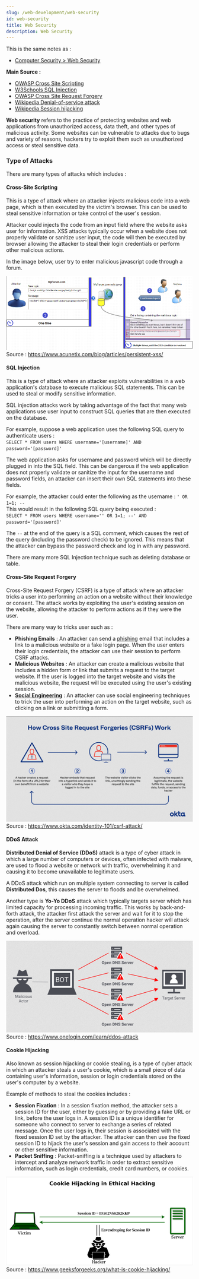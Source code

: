```yaml
---
slug: /web-development/web-security
id: web-security
title: Web Security
description: Web Security
---
```


This is the same notes as :

- [Computer Security > Web Security](/computer-security/web-security)

**Main Source :**

- [OWASP Cross Site Scripting](https://owasp.org/www-community/attacks/xss/)
- [W3Schools SQL Injection](https://www.w3schools.com/sql/sql_injection.asp)
- [OWASP Cross Site Request Forgery](https://owasp.org/www-community/attacks/csrf)
- [Wikipedia Denial-of-service attack](https://en.wikipedia.org/wiki/Denial-of-service_attack)
- [Wikipedia Session hijacking](https://en.wikipedia.org/wiki/Session_hijacking)

**Web security** refers to the practice of protecting websites and web applications from unauthorized access, data theft, and other types of malicious activity. Some websites can be vulnerable to attacks due to bugs and variety of reasons, hackers try to exploit them such as unauthorized access or steal sensitive data.

### Type of Attacks

There are many types of attacks which includes :

#### Cross-Site Scripting

This is a type of attack where an attacker injects malicious code into a web page, which is then executed by the victim's browser. This can be used to steal sensitive information or take control of the user's session.

Attacker could injects the code from an input field where the website asks user for information. XSS attacks typically occur when a website does not properly validate or sanitize user input, the code will then be executed by browser allowing the attacker to steal their login credentials or perform other malicious actions.

In the image below, user try to enter malicious javascript code through a forum.

![User exploiting a text field to insert javascript code](./xss.png)  
Source : https://www.acunetix.com/blog/articles/persistent-xss/

#### SQL Injection

This is a type of attack where an attacker exploits vulnerabilities in a web application's database to execute malicious SQL statements. This can be used to steal or modify sensitive information.

SQL injection attacks work by taking advantage of the fact that many web applications use user input to construct SQL queries that are then executed on the database.

For example, suppose a web application uses the following SQL query to authenticate users :  
`SELECT * FROM users WHERE username='[username]' AND password='[password]'`

The web application asks for username and password which will be directly plugged in into the SQL field. This can be dangerous if the web application does not properly validate or sanitize the input for the username and password fields, an attacker can insert their own SQL statements into these fields.

For example, the attacker could enter the following as the username : `' OR 1=1; --`  
This would result in the following SQL query being executed :  
`SELECT * FROM users WHERE username='' OR 1=1; --' AND password='[password]'`

The `--` at the end of the query is a SQL comment, which causes the rest of the query (including the password check) to be ignored. This means that the attacker can bypass the password check and log in with any password.

There are many more SQL Injection technique such as deleting database or table.

#### Cross-Site Request Forgery

Cross-Site Request Forgery (CSRF) is a type of attack where an attacker tricks a user into performing an action on a website without their knowledge or consent. The attack works by exploiting the user's existing session on the website, allowing the attacker to perform actions as if they were the user.

There are many way to tricks user such as :

- **Phishing Emails** : An attacker can send a [phishing](/computer-security/phising) email that includes a link to a malicious website or a fake login page. When the user enters their login credentials, the attacker can use their session to perform CSRF attacks.
- **Malicious Websites** : An attacker can create a malicious website that includes a hidden form or link that submits a request to the target website. If the user is logged into the target website and visits the malicious website, the request will be executed using the user's existing session.
- [**Social Engineering**](/computer-security/social-engineering) : An attacker can use social engineering techniques to trick the user into performing an action on the target website, such as clicking on a link or submitting a form.

![A user is tricked by hackers from hyperlink embedded with malicious request](./csrf.png)  
Source : https://www.okta.com/identity-101/csrf-attack/

#### DDoS Attack

**Distributed Denial of Service (DDoS)** attack is a type of cyber attack in which a large number of computers or devices, often infected with malware, are used to flood a website or network with traffic, overwhelming it and causing it to become unavailable to legitimate users.

A DDoS attack which run on multiple system connecting to server is called **Distributed Dos**, this causes the server to floods and be overwhelmed.

Another type is **Yo-Yo DDoS** attack which typically targets server which has limited capacity for processing incoming traffic. This works by back-and-forth attack, the attacker first attack the server and wait for it to stop the operation, after the server continue the normal operation hacker will attack again causing the server to constantly switch between normal operation and overload.

![A malicious actor that uses bot to connect to server simultaneously](./ddos.png)  
Source : https://www.onelogin.com/learn/ddos-attack

#### Cookie Hijacking

Also known as session hijacking or cookie stealing, is a type of cyber attack in which an attacker steals a user's cookie, which is a small piece of data containing user's information, session or login credentials stored on the user's computer by a website.

Example of methods to steal the cookies includes :

- **Session Fixation** : In a session fixation method, the attacker sets a session ID for the user, either by guessing or by providing a fake URL or link, before the user logs in. A session ID is a unique identifier for someone who connect to server to exchange a series of related message. Once the user logs in, their session is associated with the fixed session ID set by the attacker. The attacker can then use the fixed session ID to hijack the user's session and gain access to their account or other sensitive information.
- **Packet Sniffing** : Packet-sniffing is a technique used by attackers to intercept and analyze network traffic in order to extract sensitive information, such as login credentials, credit card numbers, or cookies.

![Hacker that eavesdrop user's session ID](./cookie-hijacking.png)  
Source : https://www.geeksforgeeks.org/what-is-cookie-hijacking/

